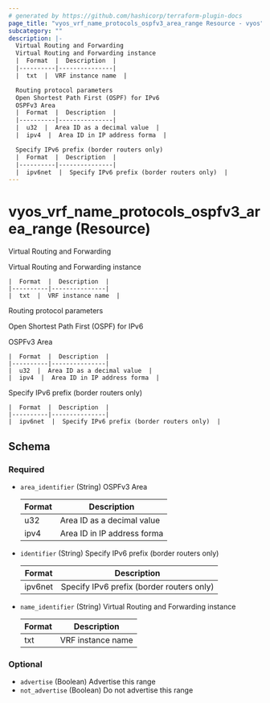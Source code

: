```yaml
---
# generated by https://github.com/hashicorp/terraform-plugin-docs
page_title: "vyos_vrf_name_protocols_ospfv3_area_range Resource - vyos"
subcategory: ""
description: |-
  Virtual Routing and Forwarding
  Virtual Routing and Forwarding instance
  |  Format  |  Description  |
  |----------|---------------|
  |  txt  |  VRF instance name  |

  Routing protocol parameters
  Open Shortest Path First (OSPF) for IPv6
  OSPFv3 Area
  |  Format  |  Description  |
  |----------|---------------|
  |  u32  |  Area ID as a decimal value  |
  |  ipv4  |  Area ID in IP address forma  |

  Specify IPv6 prefix (border routers only)
  |  Format  |  Description  |
  |----------|---------------|
  |  ipv6net  |  Specify IPv6 prefix (border routers only)  |
---
```


# vyos_vrf_name_protocols_ospfv3_area_range (Resource)

Virtual Routing and Forwarding

Virtual Routing and Forwarding instance

    |  Format  |  Description  |
    |----------|---------------|
    |  txt  |  VRF instance name  |

Routing protocol parameters

Open Shortest Path First (OSPF) for IPv6

OSPFv3 Area

    |  Format  |  Description  |
    |----------|---------------|
    |  u32  |  Area ID as a decimal value  |
    |  ipv4  |  Area ID in IP address forma  |

Specify IPv6 prefix (border routers only)

    |  Format  |  Description  |
    |----------|---------------|
    |  ipv6net  |  Specify IPv6 prefix (border routers only)  |



<!-- schema generated by tfplugindocs -->
## Schema

### Required

- `area_identifier` (String) OSPFv3 Area

    |  Format  |  Description  |
    |----------|---------------|
    |  u32  |  Area ID as a decimal value  |
    |  ipv4  |  Area ID in IP address forma  |
- `identifier` (String) Specify IPv6 prefix (border routers only)

    |  Format  |  Description  |
    |----------|---------------|
    |  ipv6net  |  Specify IPv6 prefix (border routers only)  |
- `name_identifier` (String) Virtual Routing and Forwarding instance

    |  Format  |  Description  |
    |----------|---------------|
    |  txt  |  VRF instance name  |

### Optional

- `advertise` (Boolean) Advertise this range
- `not_advertise` (Boolean) Do not advertise this range
